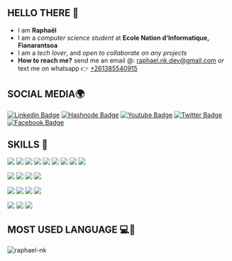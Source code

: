 ## HELLO THERE 👋
- I am **Raphaël**
- I am a *computer science student* at **Ecole Nation d'Informatique, Fianarantsoa**
- I am a *tech lover*, and *open to collaborate on any projects*
- **How to reach me?** send me an email @: raphael.nk.dev@gmail.com *or* text me on whatsapp 👉 [+261385540915]()

## SOCIAL MEDIA🌍
[![Linkedin Badge](https://img.shields.io/badge/LinkedIn-0077B5?style=for-the-badge&logo=linkedin&logoColor=white)](https://www.linkedin.com/in/raphael-ranjakasoa-ba4b8022a/)
[![Hashnode Badge](https://img.shields.io/badge/Hashnode-2962FF?style=for-the-badge&logo=hashnode&logoColor=white)](https://raphaelnk.hashnode.dev)
[![Youtube Badge](https://img.shields.io/badge/Youtube-red?style=for-the-badge&logo=youtube&logoColor=white)](https://www.youtube.com/channel/UCzsCmQW7YZxuSPREjjZKjZQ)
[![Twitter Badge](https://img.shields.io/badge/Twitter-0077B5?style=for-the-badge&logo=twitter&logoColor=white)](https://twitter.com/Rapha_el007)
[![Facebook Badge](https://img.shields.io/badge/Facebook-14354C?style=for-the-badge&logo=facebook&logoColor=blue)](https://web.facebook.com/raphael.ranjakasoa/)

## SKILLS 🎨   
<p>
    <a><img src="https://img.shields.io/badge/SQL-14354C?style=for-the-badge&logo=sql&logoColor=blue" /></a>
    <a><img src="https://img.shields.io/badge/JavaScript-323330?style=for-the-badge&logo=javascript&logoColor=F7DF1E" /></a>
    <a><img src="https://img.shields.io/badge/PHP-777BB4?style=for-the-badge&logo=PHP&logoColor=white" /><a>
    <a><img src="https://img.shields.io/badge/Java-FFDD00?style=for-the-badge&logo=java-8&logoColor=white" /><a>
    <a><img src="https://img.shields.io/badge/Markdown-000000?style=for-the-badge&logo=markdown&logoColor=white" /></a>
    <a><img src="https://img.shields.io/badge/Python-14354C?style=for-the-badge&logo=python&logoColor=yellow" /></a>
    <a><img src="https://img.shields.io/badge/C-0175C2?style=for-the-badge&logo=c&logoColor=white" /><a>
    <a><img src="https://img.shields.io/badge/HTML-323330?style=for-the-badge&logo=html5&logoColor=orange" /><a>
    <a><img src="https://img.shields.io/badge/CSS-14354C?style=for-the-badge&logo=css3&logoColor=blue" /><a>
</p>
<p>
    <a><img src="https://img.shields.io/badge/Laravel-red?style=for-the-badge&logo=laravel&logoColor=white" /><a>
    <a><img src="https://img.shields.io/badge/Spring Boot-092E20?style=for-the-badge&logo=spring-boot&logoColor=green" /><a>
    <a><img src="https://img.shields.io/badge/Node.js-339933?style=for-the-badge&logo=nodedotjs&logoColor=white" /></a>
    <a><img src="https://img.shields.io/badge/Express.js-323330?style=for-the-badge&logo=express&logoColor=white"/><a>
</p>
<p>
    <a><img src="https://img.shields.io/badge/VueJS-339933?style=for-the-badge&logo=vue.js&logoColor=white" /><a>
    <a><img src="https://img.shields.io/badge/Tailwind%20CSS-38BDF8?style=for-the-badge&logo=tailwind-css&logoColor=white" /><a>
    <a><img src="https://img.shields.io/badge/Bootstrap-7952B3?style=for-the-badge&logo=bootstrap&logoColor=white" /><a>
    <a><img src="https://img.shields.io/badge/Flutter-02569B?style=for-the-badge&logo=flutter&logoColor=white" /><a>
</p>
<p>
    <a><img src="https://img.shields.io/badge/PostgreSQL-14354C?style=for-the-badge&logo=postgresql&logoColor=red" /><a>
    <a><img src="https://img.shields.io/badge/MySQL-005C84?style=for-the-badge&logo=mysql&logoColor=white" /><a>
    <a><img src="https://img.shields.io/badge/MongoDB-4EA94B?style=for-the-badge&logo=mongodb&logoColor=white" /><a>
</p>
      
## MOST USED LANGUAGE 💻🎈  
<p><img align="left" src="https://github-readme-stats.vercel.app/api/top-langs?username=raphael-nk&show_icons=true&locale=en&layout=compact" alt="raphael-nk" /></p>

<!--
[![MasterHead](https://visme.co/blog/wp-content/uploads/2019/10/animated-presentation-software-header.gif)]()
[![GitHub Streak](https://streak-stats.demolab.com?user=raphael-nk&theme=tokyonight&border_radius=4)](https://git.io/streak-stats)
![Just a Joke🙄](http://mydomain.com/myimage.png)

**raphael-nk/raphael-nk** is a ✨ _special_ ✨ repository because its `README.md` (this file) appears on your GitHub profile.

Here are some ideas to get you started:

- 🔭 I’m currently working on ...
- 🌱 I’m currently learning ...
- 👯 I’m looking to collaborate on ...
- 🤔 I’m looking for help with ...
- 💬 Ask me about ...
- 📫 How to reach me: ...
- 😄 Pronouns: ...
- ⚡ Fun fact: ...
 <a><img src="https://img.shields.io/badge/React-20232A?style=for-the-badge&logo=react&logoColor=61DAFB" /><a>
-->
